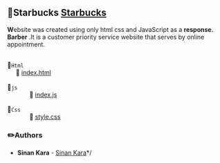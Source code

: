 
## :pushpin:Starbucks [Starbucks](https://sinan-kar.github.io/Starbucks/)




**W**ebsite was created using only
 html css and JavaScript as a **response.**
 **Barber** .It is a customer priority service website that serves by online appointment.
 
<br>:file_folder:`Html`  
&nbsp;&nbsp;&nbsp;&nbsp;&nbsp;:page_facing_up: [index.html](https://github.com/Sinan-Kar/BaberShop.github.io/blob/master/index.html)
<br> <br> :file_folder:`js`  
&nbsp;&nbsp;&nbsp;&nbsp;&nbsp;&nbsp;&nbsp;&nbsp;&nbsp;&nbsp;&nbsp;&nbsp;&nbsp;:page_facing_up: [index.js](https://github.com/Sinan-Kar/BaberShop.github.io/blob/master/js/index.js)
<br> <br> :file_folder:`Css`  
&nbsp;&nbsp;&nbsp;&nbsp;&nbsp;&nbsp;&nbsp;&nbsp;&nbsp;&nbsp;&nbsp;&nbsp;&nbsp;:page_facing_up: [style.css](https://github.com/Sinan-Kar/BaberShop.github.io/blob/master/css/style.css)


### :pencil2:Authors
* **Sinan Kara** - [Sinan Kara](https://github.com/Sinan-Kar)*/
 

